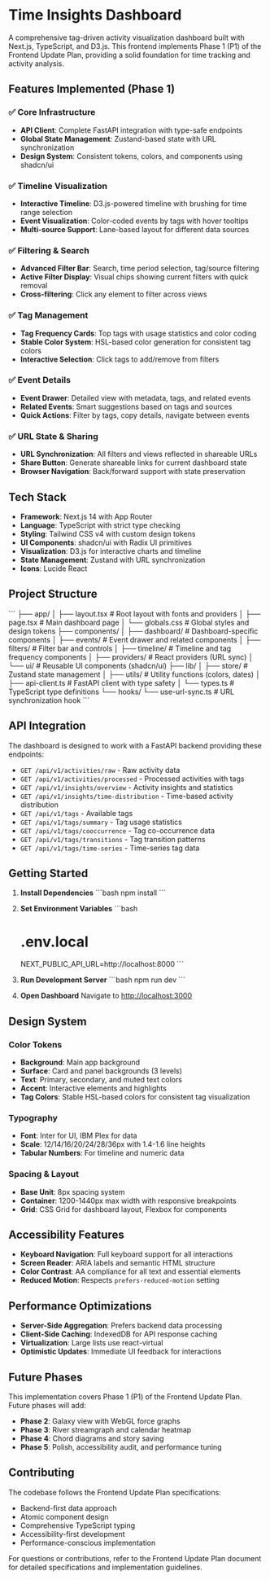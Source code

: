 # Time Insights Dashboard

A comprehensive tag-driven activity visualization dashboard built with Next.js, TypeScript, and D3.js. This frontend implements Phase 1 (P1) of the Frontend Update Plan, providing a solid foundation for time tracking and activity analysis.

## Features Implemented (Phase 1)

### ✅ Core Infrastructure
- **API Client**: Complete FastAPI integration with type-safe endpoints
- **Global State Management**: Zustand-based state with URL synchronization
- **Design System**: Consistent tokens, colors, and components using shadcn/ui

### ✅ Timeline Visualization
- **Interactive Timeline**: D3.js-powered timeline with brushing for time range selection
- **Event Visualization**: Color-coded events by tags with hover tooltips
- **Multi-source Support**: Lane-based layout for different data sources

### ✅ Filtering & Search
- **Advanced Filter Bar**: Search, time period selection, tag/source filtering
- **Active Filter Display**: Visual chips showing current filters with quick removal
- **Cross-filtering**: Click any element to filter across views

### ✅ Tag Management
- **Tag Frequency Cards**: Top tags with usage statistics and color coding
- **Stable Color System**: HSL-based color generation for consistent tag colors
- **Interactive Selection**: Click tags to add/remove from filters

### ✅ Event Details
- **Event Drawer**: Detailed view with metadata, tags, and related events
- **Related Events**: Smart suggestions based on tags and sources
- **Quick Actions**: Filter by tags, copy details, navigate between events

### ✅ URL State & Sharing
- **URL Synchronization**: All filters and views reflected in shareable URLs
- **Share Button**: Generate shareable links for current dashboard state
- **Browser Navigation**: Back/forward support with state preservation

## Tech Stack

- **Framework**: Next.js 14 with App Router
- **Language**: TypeScript with strict type checking
- **Styling**: Tailwind CSS v4 with custom design tokens
- **UI Components**: shadcn/ui with Radix UI primitives
- **Visualization**: D3.js for interactive charts and timeline
- **State Management**: Zustand with URL synchronization
- **Icons**: Lucide React

## Project Structure

\`\`\`
├── app/
│   ├── layout.tsx          # Root layout with fonts and providers
│   ├── page.tsx            # Main dashboard page
│   └── globals.css         # Global styles and design tokens
├── components/
│   ├── dashboard/          # Dashboard-specific components
│   ├── events/             # Event drawer and related components
│   ├── filters/            # Filter bar and controls
│   ├── timeline/           # Timeline and tag frequency components
│   ├── providers/          # React providers (URL sync)
│   └── ui/                 # Reusable UI components (shadcn/ui)
├── lib/
│   ├── store/              # Zustand state management
│   ├── utils/              # Utility functions (colors, dates)
│   ├── api-client.ts       # FastAPI client with type safety
│   └── types.ts            # TypeScript type definitions
└── hooks/
    └── use-url-sync.ts     # URL synchronization hook
\`\`\`

## API Integration

The dashboard is designed to work with a FastAPI backend providing these endpoints:

- `GET /api/v1/activities/raw` - Raw activity data
- `GET /api/v1/activities/processed` - Processed activities with tags
- `GET /api/v1/insights/overview` - Activity insights and statistics
- `GET /api/v1/insights/time-distribution` - Time-based activity distribution
- `GET /api/v1/tags` - Available tags
- `GET /api/v1/tags/summary` - Tag usage statistics
- `GET /api/v1/tags/cooccurrence` - Tag co-occurrence data
- `GET /api/v1/tags/transitions` - Tag transition patterns
- `GET /api/v1/tags/time-series` - Time-series tag data

## Getting Started

1. **Install Dependencies**
   \`\`\`bash
   npm install
   \`\`\`

2. **Set Environment Variables**
   \`\`\`bash
   # .env.local
   NEXT_PUBLIC_API_URL=http://localhost:8000
   \`\`\`

3. **Run Development Server**
   \`\`\`bash
   npm run dev
   \`\`\`

4. **Open Dashboard**
   Navigate to [http://localhost:3000](http://localhost:3000)

## Design System

### Color Tokens
- **Background**: Main app background
- **Surface**: Card and panel backgrounds (3 levels)
- **Text**: Primary, secondary, and muted text colors
- **Accent**: Interactive elements and highlights
- **Tag Colors**: Stable HSL-based colors for consistent tag visualization

### Typography
- **Font**: Inter for UI, IBM Plex for data
- **Scale**: 12/14/16/20/24/28/36px with 1.4-1.6 line heights
- **Tabular Numbers**: For timeline and numeric data

### Spacing & Layout
- **Base Unit**: 8px spacing system
- **Container**: 1200-1440px max width with responsive breakpoints
- **Grid**: CSS Grid for dashboard layout, Flexbox for components

## Accessibility Features

- **Keyboard Navigation**: Full keyboard support for all interactions
- **Screen Reader**: ARIA labels and semantic HTML structure
- **Color Contrast**: AA compliance for all text and essential elements
- **Reduced Motion**: Respects `prefers-reduced-motion` setting

## Performance Optimizations

- **Server-Side Aggregation**: Prefers backend data processing
- **Client-Side Caching**: IndexedDB for API response caching
- **Virtualization**: Large lists use react-virtual
- **Optimistic Updates**: Immediate UI feedback for interactions

## Future Phases

This implementation covers Phase 1 (P1) of the Frontend Update Plan. Future phases will add:

- **Phase 2**: Galaxy view with WebGL force graphs
- **Phase 3**: River streamgraph and calendar heatmap
- **Phase 4**: Chord diagrams and story saving
- **Phase 5**: Polish, accessibility audit, and performance tuning

## Contributing

The codebase follows the Frontend Update Plan specifications:
- Backend-first data approach
- Atomic component design
- Comprehensive TypeScript typing
- Accessibility-first development
- Performance-conscious implementation

For questions or contributions, refer to the Frontend Update Plan document for detailed specifications and implementation guidelines.
